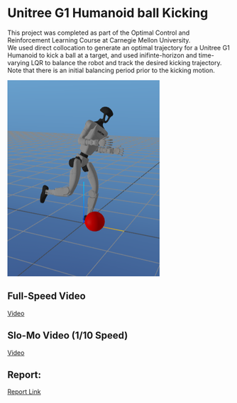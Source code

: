 # Unitree G1 Humanoid ball Kicking

This project was completed as part of the Optimal Control and Reinforcement Learning Course at Carnegie Mellon University. \
We used direct collocation to generate an optimal trajectory for a Unitree G1 Humanoid to kick a ball at a target, and
used inifinte-horizon and time-varying LQR to balance the robot and track the desired kicking trajectory. Note that there
is an initial balancing period prior to the kicking motion.

![Alt text](images/kicking_1.png)

## Full-Speed Video
[Video](https://drive.google.com/file/d/1Anm-PQDVrlT_3DAqsTWmSxrEJd11BrYt/view?usp=sharing)

## Slo-Mo Video (1/10 Speed)
[Video](https://drive.google.com/file/d/1aFUna-hNU-9kaRbgaetrFXdllspUzQgw/view?usp=sharing)

## Report:
[Report Link](https://drive.google.com/file/d/1GU4XM4nMZlzUPQYEkmTB_TG7RNC7VwWu/view?usp=drive_link)





